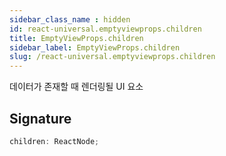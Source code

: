 ```yaml
---
sidebar_class_name : hidden
id: react-universal.emptyviewprops.children
title: EmptyViewProps.children
sidebar_label: EmptyViewProps.children
slug: /react-universal.emptyviewprops.children
---
```






데이터가 존재할 때 렌더링될 UI 요소

## Signature

```typescript
children: ReactNode;
```
